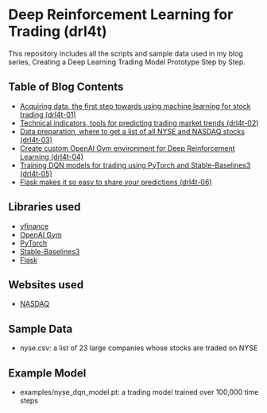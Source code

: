 # Deep Reinforcement Learning for Trading (drl4t)

This repository includes all the scripts and sample data used in my blog series, Creating a Deep Learning Trading Model Prototype Step by Step.

## Table of Blog Contents
* [Acquiring data, the first step towards using machine learning for stock trading (drl4t-01)](https://lixiaoguang.medium.com/acquiring-data-the-first-step-towards-using-machine-learning-for-stock-trading-ml4t-001-afcafb338ad5?source=friends_link&sk=0c0d25b8ea3328a943a33c27c9e303d1)
* [Technical indicators, tools for predicting trading market trends (drl4t-02)](https://lixiaoguang.medium.com/technical-indicators-tools-for-predicting-trading-market-trends-ml4t-002-7117226e4ade?source=friends_link&sk=f9f3f040e373fa42e49db94f8f96157f)
* [Data preparation, where to get a list of all NYSE and NASDAQ stocks (drl4t-03)](https://lixiaoguang.medium.com/where-to-get-a-list-of-all-nyse-and-nasdaq-stocks-ml4t-003-31198c40405e?source=friends_link&sk=1518f02ccf5043c69ec01273152dd43b)
* [Create custom OpenAI Gym environment for Deep Reinforcement Learning (drl4t-04)](https://lixiaoguang.medium.com/create-custom-openai-gym-environment-for-deep-reinforcement-learning-drl-af2b2e3c830d?source=friends_link&sk=0cece979f82c6ed0eb263ffd36bb8d12)
* [Training DQN models for trading using PyTorch and Stable-Baselines3 (drl4t-05)](https://lixiaoguang.medium.com/training-dqn-models-for-trading-using-pytorch-and-stable-baselines3-ml4t-005-2c256373db7b?source=friends_link&sk=e2e8e9e9f5cc45f3f4ca86e79af15baf)
* [Flask makes it so easy to share your predictions (drl4t-06)](https://lixiaoguang.medium.com/flask-makes-it-so-easy-to-share-your-predictions-drl4t-006-ce9b32285413?source=friends_link&sk=6ef3a09bf22764e6e388627ba068ae7c)

## Libraries used
* [yfinance](https://github.com/ranaroussi/yfinance)
* [OpenAI Gym](https://github.com/openai/gym)
* [PyTorch](https://github.com/pytorch/pytorch)
* [Stable-Baselines3](https://github.com/DLR-RM/stable-baselines3)
* [Flask](https://github.com/pallets/flask)

## Websites used
* [NASDAQ](https://www.nasdaq.com/market-activity/stocks/screener)

## Sample Data
* nyse.csv: a list of 23 large companies whose stocks are traded on NYSE

## Example Model
* examples/nyse_dqn_model.pt: a trading model trained over 100,000 time steps 
